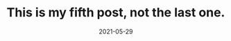 ---
title: This is my fifth post, not the last one.
description: This is a post on My Blog about agile frameworks.
date: 2021-05-29
tags:
  - another tag
layout: layouts/post.njk
---